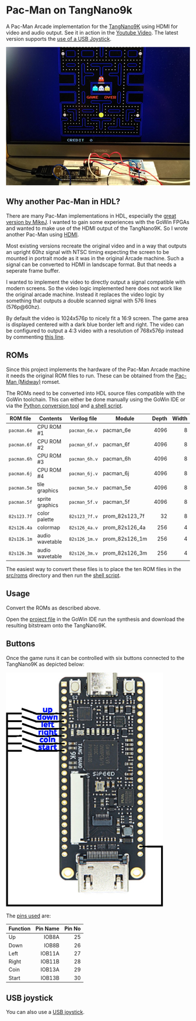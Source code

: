 # Pac-Man on TangNano9k

A Pac-Man Arcade implementation for the
[TangNano9K](https://wiki.sipeed.com/hardware/en/tang/Tang-Nano-9K/Nano-9K.html)
using HDMI for video and audio output. See it in action in the
[Youtube Video](https://www.youtube.com/shorts/erQIn8R661M). The latest version
supports the [use of a USB Joystick](https://www.speedlink.com/en/COMPETITION-PRO-EXTRA-USB-Joystick-black-red/SL-650212-BKRD).

![Pac-Man](images/pacman_hdmi_wide.jpeg)

## Why another Pac-Man in HDL?

There are many Pac-Man implementations in HDL, especially the [great
version by MikeJ](https://www.fpgaarcade.com/kb/pacman/).  I wanted to
gain some experiences with the GoWin FPGAs and wanted to make use of
the HDMI output of the TangNano9K. So I wrote another Pac-Man using
[HDMI](https://github.com/hdl-util/hdmi).

Most existing versions recreate the original video and in a way that
outputs an upright 60hz signal with NTSC timing expecting the screen
to be mounted in portrait mode as it was in the original Arcade
machine. Such a signal can be converted to HDMI in landscape
format. But that needs a seperate frame buffer.

I wanted to implement the video to directly output a signal compatible
with modern screens. So the video logic implemented here does not work
like the original arcade machine. Instead it replaces the video logic
by something that outputs a double scanned signal with 576 lines
(576p@60hz).

By default the video is 1024x576p to nicely fit a 16:9 screen. The
game area is displayed centered with a dark blue border left and right.
The video can be configured to output a 4:3 video with a resolution
of 768x576p instead by commenting [this line](https://github.com/harbaum/Pacman-TangNano9k/blob/ffd44de5259a00c62c5a04174b707afd308611b1/src/top.sv#L4).

## ROMs

Since this project implements the hardware of the Pac-Man Arcade
machine it needs the original ROM files to run. These can
be obtained from the
[Pac-Man (Midway)](https://www.bing.com/search?q=pacman+midway+arcade+rom) romset.

The ROMs need to be converted into HDL source files compatible with
the GoWin toolchain. This can either be done manually using the GoWin
IDE or via the [Python conversion tool](src/roms/bin2v.py) and [a
shell script](src/roms/conv.sh).

|     ROM file    |     Contents    |   Verilog file    |     Module     | Depth | Width |
|-----------------|-----------------|-------------------|----------------|------:|------:|
| ```pacman.6e``` |   CPU ROM #1    | ```pacman_6e.v``` | pacman_6e      | 4096  |     8 |
| ```pacman.6f``` |   CPU ROM #2    | ```pacman_6f.v``` | pacman_6f      | 4096  |     8 |
| ```pacman.6h``` |   CPU ROM #3    | ```pacman_6h.v``` | pacman_6h      | 4096  |     8 |
| ```pacman.6j``` |   CPU ROM #4    | ```pacman_6j.v``` | pacman_6j      | 4096  |     8 |
| ```pacman.5e``` |   tile graphics | ```pacman_5e.v``` | pacman_5e      | 4096  |     8 |
| ```pacman.5f``` | sprite graphics | ```pacman_5f.v``` | pacman_5f      | 4096  |     8 |
| ```82s123.7f``` |   color palette | ```82s123_7f.v``` | prom_82s123_7f |    32 |     8 |
| ```82s126.4a``` |        colormap | ```82s126_4a.v``` | prom_82s126_4a |   256 |     4 |
| ```82s126.1m``` | audio wavetable | ```82s126_1m.v``` | prom_82s126_1m |   256 |     4 |
| ```82s126.3m``` | audio wavetable | ```82s126_3m.v``` | prom_82s126_3m |   256 |     4 |

The easiest way to convert these files is to place the ten ROM files
in the [src/roms](src/roms) directory and then run the
[shell script](src/roms/conv.sh).

## Usage

Convert the ROMs as described above.

Open the [project
file](https://github.com/harbaum/Pacman-TangNano9k/blob/main/pacman.gprj)
in the GoWin IDE run the synthesis and download the resulting
bitstream onto the TangNano9K.

## Buttons

Once the game runs it can be controlled with six buttons connected to the TangNano9K
as depicted below:

![Button mapping](images/buttons.jpg)

The [pins used](src/pacman.cst) are:

| Function | Pin Name | Pin No |
|----------|---------:|-------:|
| Up       |   IOB8A  |    25  |
| Down     |   IOB8B  |    26  |
| Left     |  IOB11A  |    27  |
| Right    |  IOB11B  |    28  |
| Coin     |  IOB13A  |    29  |
| Start    |  IOB13B  |    30  |

## USB joystick

You can also use a [USB joystick](m0sdock_usb_joystick/).
